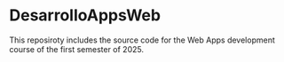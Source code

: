 # DesarrolloAppsWeb
This reposiroty includes the source code for the Web Apps development course of the first semester of 2025.
